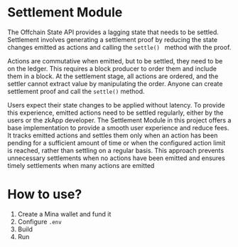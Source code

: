 # Settlement Module
The Offchain State API provides a lagging state that needs to be settled. Settlement involves generating a settlement proof by reducing the state changes emitted as actions and calling the `settle() ` method with the proof. 

Actions are commutative when emitted, but to be settled, they need to be on the ledger. This requires a block producer to order them and include them in a block. At the settlement stage, all actions are ordered, and the settler cannot extract value by manipulating the order. Anyone can create settlement proof and call the `settle()` method.

Users expect their state changes to be applied without latency. To provide this experience, emitted actions need to be settled regularly, either by the users or the zkApp developer. The Settlement Module in this project offers a base implementation to provide a smooth user experience and reduce fees. It tracks emitted actions and settles them only when an action has been pending for a sufficient amount of time or when the configured action limit is reached, rather than settling on a regular basis. This approach prevents unnecessary settlements when no actions have been emitted and ensures timely settlements when many actions are emitted

# How to use?
1. Create a Mina wallet and fund it
2. Configure `.env`
3. Build
4. Run


